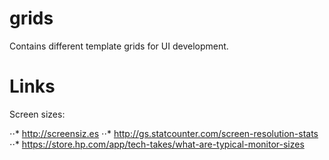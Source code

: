 # grids
Contains different template grids for UI development.

# Links
Screen sizes:

⋅⋅* http://screensiz.es
⋅⋅* http://gs.statcounter.com/screen-resolution-stats
⋅⋅* https://store.hp.com/app/tech-takes/what-are-typical-monitor-sizes
